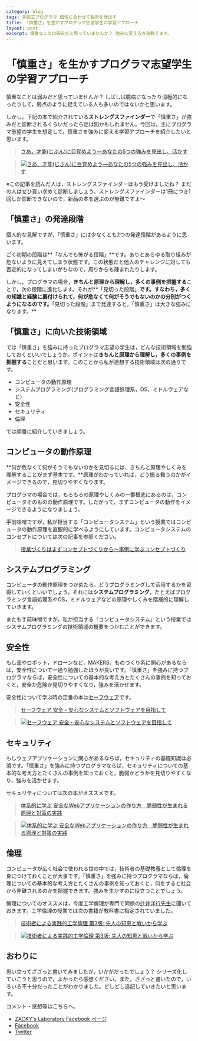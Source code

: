 ```yaml
---
category: blog
tags: 多能工プログラマ 個性に合わせて長所を伸ばす 
title: 「慎重さ」を生かすプログラマ志望学生の学習アプローチ
layout: post
excerpt: 慎重なことは弱みだと思っていませんか？ 強みに変える方法教えます。
---
```

# 「慎重さ」を生かすプログラマ志望学生の学習アプローチ

慎重なことは弱みだと思っていませんか？ しばしば臆病になったり消極的になったりして，弱点のように捉えている人も多いのではないかと思います。

しかし，下記の本で紹介されている**ストレングスファインダー**で「慎重さ」が強みだと診断されるくらいだったら話は別かもしれません。今回は，主にプログラマ志望の学生を想定して，慎重さを強みに変える学習アプローチを紹介したいと思います。

> [さあ，才能(じぶん)に目覚めよう―あなたの5つの強みを見出し、活かす](//www.amazon.co.jp/gp/product/4532149479/ref=as_li_ss_tl?ie=UTF8&camp=247&creative=7399&creativeASIN=4532149479&linkCode=as2&tag=zacky1972-22)

> [![さあ、才能(じぶん)に目覚めよう―あなたの5つの強みを見出し、活かす](//ws-fe.amazon-adsystem.com/widgets/q?_encoding=UTF8&ASIN=4532149479&Format=_SL160_&ID=AsinImage&MarketPlace=JP&ServiceVersion=20070822&WS=1&tag=zacky1972-22)](//www.amazon.co.jp/gp/product/4532149479/ref=as_li_ss_tl?ie=UTF8&camp=247&creative=7399&creativeASIN=4532149479&linkCode=as2&tag=zacky1972-22)

※この記事を読んだ人は，ストレングスファインダーはもう受けましたね？ まだの人はぜひ買い求めて診断しましょう。ストレングスファインダーは1冊につき1回しか診断できないので，新品の本を選ぶのが無難ですよ〜

## 「慎重さ」の発達段階

個人的な見解ですが，「慎重さ」には少なくとも2つの発達段階があるように思います。

ごく初期の段階は**「なんでも怖がる段階」**です。ありとあらゆる取り組みが危ないように見えてしまう状態です。この状態だと他人のチャレンジに対しても否定的になってしまいがちなので，周りからも疎まれたりします。

しかし，プログラマの場合，**きちんと原理から理解し，多くの事例を把握する**ことで，次の段階に進化します。それが**「見切った段階」**です。すなわち，多くの知識と経験に裏付けられて，何が危なくて何がそうでもないのかの分別がつくようになるのです。**「見切った段階」まで発達すると，「慎重さ」は大きな強みになります。**

## 「慎重さ」に向いた技術領域

では「慎重さ」を強みに持ったプログラマ志望の学生は，どんな技術領域を勉強しておくといいでしょうか。ポイントは**きちんと原理から理解し，多くの事例を把握する**ことだと思います。このことから私が連想する技術領域は次の通りです。

* コンピュータの動作原理
* システムプログラミング(プログラミング言語処理系，OS，ミドルウェアなど)
* 安全性
* セキュリティ
* 倫理

では順番に紹介していきましょう。

## コンピュータの動作原理

**何が危なくて何がそうでもないのかを見切るには，きちんと原理やしくみを理解することがまず基本です。**原理がわかっていれば，どう振る舞うのかがイメージできるので，見切りやすくなります。

プログラマの場合では，もろもろの原理やしくみの一番根底にあるのは，コンピュータそのものの動作原理です。したがって，まずコンピュータの動作をイメージできるようになりましょう。

手前味噌ですが，私が担当する「コンピュータシステム」という授業ではコンピュータの動作原理を直観的に学べるようにしています。コンピュータシステムのコンセプトについては次の記事を参照ください。

> [授業づくりはまずコンセプトづくりから〜事例に学ぶコンセプトづくり](https://zacky1972.github.io/blog/2015/02/25/concept-making-in-practice.html)

## システムプログラミング

コンピュータの動作原理をつかめたら，どうプログラミングして活用するかを習得していくといいでしょう。それには**システムプログラミング**，たとえばプログラミング言語処理系やOS，ミドルウェアなどの原理やしくみを階層的に理解していきます。

またも手前味噌ですが，私が担当する「コンピュータシステム」という授業ではシステムプログラミングの技術領域の概要をつかむことができます。

## 安全性

もし車やロボット，ドローンなど，MAKERS，ものづくり系に関心があるならば，安全性について一通り勉強したほうが良いです。「慎重さ」を強みに持つプログラマならば，安全性についての基本的な考え方とたくさんの事例を知っておくと，安全か危険か見切りやすくなり，強みを活かせます。

安全性について学ぶ時の定番の本は[セーフウェア](//www.amazon.co.jp/gp/product/479811684X/ref=as_li_ss_tl?ie=UTF8&camp=247&creative=7399&creativeASIN=479811684X&linkCode=as2&tag=zacky1972-22)です。

> [セーフウェア 安全・安心なシステムとソフトウェアを目指して](//www.amazon.co.jp/gp/product/479811684X/ref=as_li_ss_tl?ie=UTF8&camp=247&creative=7399&creativeASIN=479811684X&linkCode=as2&tag=zacky1972-22)

> [![セーフウェア 安全・安心なシステムとソフトウェアを目指して](//ws-fe.amazon-adsystem.com/widgets/q?_encoding=UTF8&ASIN=479811684X&Format=_SL160_&ID=AsinImage&MarketPlace=JP&ServiceVersion=20070822&WS=1&tag=zacky1972-22)](//www.amazon.co.jp/gp/product/479811684X/ref=as_li_ss_tl?ie=UTF8&camp=247&creative=7399&creativeASIN=479811684X&linkCode=as2&tag=zacky1972-22)

## セキュリティ

もしウェブアプリケーションに関心があるならば，セキュリティの基礎知識は必須です。「慎重さ」を強みに持つプログラマならば，セキュリティについての基本的な考え方とたくさんの事例を知っておくと，脆弱かどうかを見切りやすくなり，強みを活かせます。

セキュリティについては次の本がオススメです。

> [体系的に学ぶ 安全なWebアプリケーションの作り方　脆弱性が生まれる原理と対策の実践](//ws-fe.amazon-adsystem.com/widgets/q?_encoding=UTF8&ASIN=479811684X&Format=_SL160_&ID=AsinImage&MarketPlace=JP&ServiceVersion=20070822&WS=1&tag=zacky1972-22)

> [![体系的に学ぶ 安全なWebアプリケーションの作り方　脆弱性が生まれる原理と対策の実践](//ws-fe.amazon-adsystem.com/widgets/q?_encoding=UTF8&ASIN=4797361190&Format=_SL160_&ID=AsinImage&MarketPlace=JP&ServiceVersion=20070822&WS=1&tag=zackyscompmus-22)](//ws-fe.amazon-adsystem.com/widgets/q?_encoding=UTF8&ASIN=479811684X&Format=_SL160_&ID=AsinImage&MarketPlace=JP&ServiceVersion=20070822&WS=1&tag=zacky1972-22)

## 倫理

コンピュータが広く社会で使われる世の中では，技術者の基礎教養として倫理を身につけておくことが大事です。「慎重さ」を強みに持つプログラマならば，倫理についての基本的な考え方とたくさんの事例を知っておくと，何をすると社会から非難されるのかを把握できます。強みを生かすのに役立つことでしょう。

倫理についてのオススメは，今度工学倫理が専門で同僚の[辻井洋行先生](https://twitter.com/htsujii)に聞いておきます。工学倫理の授業では次の書籍が教科書に指定されていました。

> [技術者による実践的工学倫理 第3版: 先人の知恵と戦いから学ぶ](//www.amazon.co.jp/gp/product/4759815570/ref=as_li_ss_tl?ie=UTF8&camp=247&creative=7399&creativeASIN=4759815570&linkCode=as2&tag=zacky1972-22)

> [![技術者による実践的工学倫理 第3版: 先人の知恵と戦いから学ぶ](//ws-fe.amazon-adsystem.com/widgets/q?_encoding=UTF8&ASIN=4759815570&Format=_SL160_&ID=AsinImage&MarketPlace=JP&ServiceVersion=20070822&WS=1&tag=zacky1972-22)](//www.amazon.co.jp/gp/product/4759815570/ref=as_li_ss_tl?ie=UTF8&camp=247&creative=7399&creativeASIN=4759815570&linkCode=as2&tag=zacky1972-22)

## おわりに

思い立ってざざっと書いてみましたが，いかがだったでしょう？ シリーズ化していこうと思うので，よかったら感想ください。また，ざざっと書いたので，いろいろ不十分だったことがわかりました。どしどし追記していきたいと思います。

コメント・感想等はこちらへ。

* [ZACKY's Laboratory Facebook ページ](https://www.facebook.com/zacky1972lab/posts/562616523880658)
* [Facebook](https://www.facebook.com/zacky1972/posts/972131722819793)
* [Twitter](https://twitter.com/zacky1972/status/599470674936274944)
